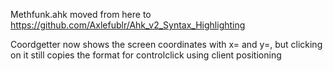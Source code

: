 Methfunk.ahk moved from here to https://github.com/Axlefublr/Ahk_v2_Syntax_Highlighting

Coordgetter now shows the screen coordinates with x= and y=, but clicking on it still copies the format for controlclick using client positioning
